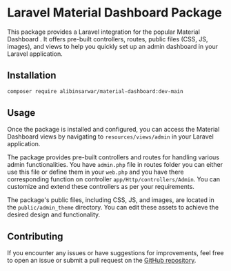 # Laravel Material Dashboard Package

This package provides a Laravel integration for the popular Material Dashboard . It offers pre-built controllers, routes, public files (CSS, JS, images), and views to help you quickly set up an admin dashboard in your Laravel application.

## Installation

```bash
composer require alibinsarwar/material-dashboard:dev-main

```
## Usage

Once the package is installed and configured, you can access the Material Dashboard views by navigating to `resources/views/admin` in your Laravel application.

The package provides pre-built controllers and routes for handling various admin functionalities. You have `admin.php` file in routes folder you can either use this file or define them in your `web.php` and you have there corresponding function on controller `app/Http/controllers/Admin`. You can customize and extend these controllers as per your requirements.

The package's public files, including CSS, JS, and images, are located in the `public/admin_theme` directory. You can edit these assets to achieve the desired design and functionality.

## Contributing

If you encounter any issues or have suggestions for improvements, feel free to open an issue or submit a pull request on the [GitHub repository](https://github.com/alibinsarwar/material-dashboard.git).

